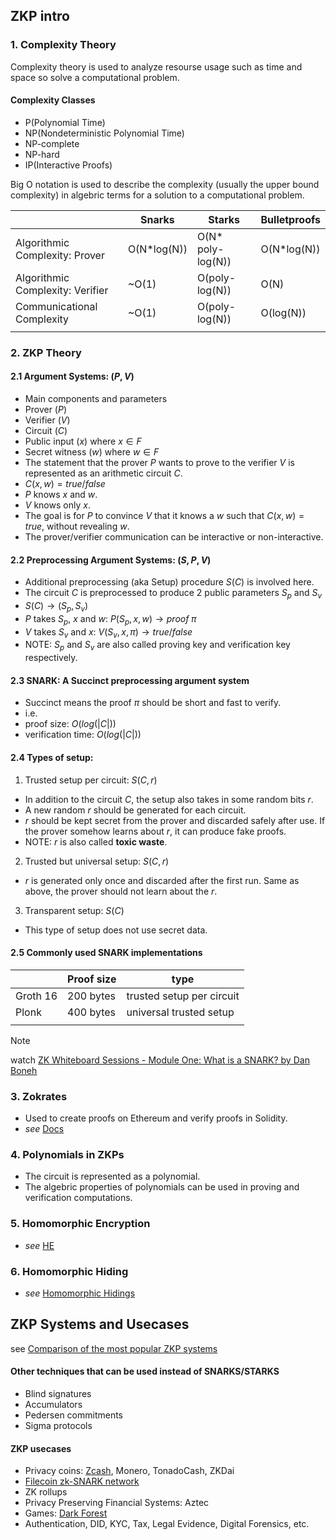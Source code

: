 ## ZKP intro

### 1. Complexity Theory

Complexity theory is used to analyze resourse usage such as time and space so solve a computational problem.


#### Complexity Classes
- P(Polynomial Time)
- NP(Nondeterministic Polynomial Time)
- NP-complete
- NP-hard
- IP(Interactive Proofs)

Big O notation is used to describe the complexity (usually the upper bound complexity) in algebric terms for a solution to a computational problem.

| | Snarks | Starks  | Bulletproofs |
|---|---|---|---|
| Algorithmic Complexity: Prover | O(N*log(N))  | O(N* poly-log(N))  | O(N*log(N)) |
| Algorithmic Complexity: Verifier | ~O(1) | O(poly-log(N))  | O(N) |
| Communicational Complexity | ~O(1) | O(poly-log(N))  | O(log(N)) |
||||


### 2. ZKP Theory

#### 2.1 Argument Systems: $(P ,V)$
- Main components and parameters
 - Prover ($P$)
 - Verifier ($V$)
 - Circuit ($C$)
 - Public input ($x$) where $x∈F$
 - Secret witness ($w$) where $w∈F$
- The statement that the prover $P$ wants to prove to the verifier $V$ is represented as an arithmetic circuit $C$.
 - $C(x, w) = true/false$
- $P$ knows $x$ and $w$.
- $V$ knows only $x$.
- The goal is for $P$ to convince $V$ that it knows a $w$ such that $C(x,w)=true$, without revealing $w$.
- The prover/verifier communication can be interactive or non-interactive.


#### 2.2 Preprocessing Argument Systems: $(S, P, V)$
- Additional preprocessing (aka Setup) procedure $S(C)$ is involved here.
- The circuit $C$ is preprocessed to produce 2 public parameters $S_p$ and $S_v$
 - $S(C) \rightarrow (S_p, S_v)$
- $P$ takes $S_p$, $x$ and $w$: $P(S_p, x, w) \rightarrow proof \;  \pi$
- $V$ takes $S_v$ and $x$: $V(S_v, x, \pi)\rightarrow true/false$
- NOTE: $S_p$ and $S_v$ are also called proving key and verification key respectively.


#### 2.3 SNARK: A Succinct preprocessing argument system
- Succinct means the proof  $\pi$ should be short and fast to verify.
- i.e.
 - proof size: $O(log(|C|))$
 - verification time: $O(log(|C|))$


#### 2.4 Types of setup:
1. Trusted setup per circuit: $S(C,r)$
  - In addition to the circuit $C$, the setup also takes in some random bits $r$.
  - A new random $r$ should be generated for each circuit.
  - $r$ should be kept secret from the prover and discarded safely after use. If the prover somehow learns about $r$, it can produce fake proofs.  
  - NOTE: $r$ is also called **toxic waste**.
2. Trusted but universal setup: $S(C,r)$
  - $r$ is generated only once and discarded after the first run. Same as above, the prover should not learn about the $r$.
3. Transparent setup: $S(C)$
  - This type of setup does not use secret data.


#### 2.5 Commonly used SNARK implementations

| | Proof size | type |
|---|---|---|
|Groth 16| 200 bytes| trusted setup per circuit|
|Plonk|400 bytes| universal trusted setup|
||||


> [!NOTE]
> watch [ZK Whiteboard Sessions - Module One: What is a SNARK? by Dan Boneh](https://youtu.be/h-94UhJLeck?si=amIpASm8MjtNjpb0)


### 3. Zokrates
- Used to create proofs on Ethereum and verify proofs in Solidity.
- *see* [Docs](https://zokrates.github.io/)


### 4. Polynomials in ZKPs
- The circuit is represented as a polynomial.
- The algebric properties of polynomials can be used in proving and verification computations.


### 5. Homomorphic Encryption
- *see* [HE](https://github.com/0xkzam/cryptography?tab=readme-ov-file#7-homomorphic-encryption)


### 6. Homomorphic Hiding
- *see* [Homomorphic Hidings](https://electriccoin.co/blog/snark-explain/)



## ZKP Systems and Usecases

see [Comparison of the most popular ZKP systems](https://github.com/matter-labs/awesome-zero-knowledge-proofs#comparison-of-the-most-popular-zkp-systems)

#### Other techniques that can be used instead of SNARKS/STARKS
- Blind signatures
- Accumulators
- Pedersen commitments
- Sigma protocols

#### ZKP usecases
- Privacy coins: [Zcash](https://z.cash/learn/), Monero, TonadoCash, ZKDai
- [Filecoin zk-SNARK network](https://research.protocol.ai/sites/snarks/)
- ZK rollups
- Privacy Preserving Financial Systems: Aztec
- Games: [Dark Forest](https://zkga.me/)
- Authentication, DID, KYC, Tax, Legal Evidence, Digital Forensics, etc.